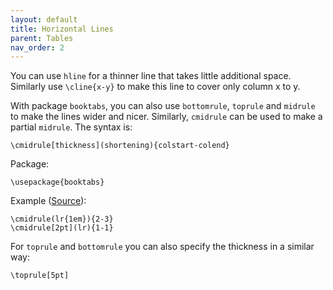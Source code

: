 ```yaml
---
layout: default
title: Horizontal Lines
parent: Tables
nav_order: 2
---
```


You can use `hline` for a thinner line that takes little additional space. Similarly use `\cline{x-y}` to make this line to cover only column x to y. 

With package `booktabs`, you can also use `bottomrule`, `toprule` and `midrule` to make the lines wider and nicer. Similarly, `cmidrule` can be used to make a partial `midrule`. The syntax is:

```
\cmidrule[thickness](shortening){colstart-colend}
```

Package:

```
\usepackage{booktabs}
```

Example ([Source](https://tex.stackexchange.com/questions/116474/midrule-that-extends-only-over-some-of-the-columns-in-booktabs)):

```
\cmidrule(lr{1em}){2-3}
\cmidrule[2pt](lr){1-1}
```

For `toprule` and `bottomrule` you can also specify the thickness in a similar way:

```
\toprule[5pt]
```

